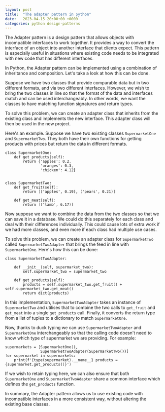 ```yaml
---
layout: post
title:  "The adapter pattern in python"
date:   2023-04-15 20:00:00 +0000
categories: python design-patterns
---
```


The Adapter pattern is a design pattern that allows objects with incompatible interfaces to work together. It provides a way to convert the interface of an object into another interface that clients expect. This pattern is especially useful in situations where existing code needs to be integrated with new code that has different interfaces.

In Python, the Adapter pattern can be implemented using a combination of inheritance and composition. Let's take a look at how this can be done.

Suppose we have two classes that provide comparable data but in two different formats, and via two different interfaces. However, we wish to bring the two classes in line so that the format of the data and interfaces match and can be used interchangeably. In other words, we want the classes to have matching function signatures and return types.

To solve this problem, we can create an adapter class that inherits from the existing class and implements the new interface. This adapter class will then be used in the new project.

Here's an example. Suppose we have two existing classes `SupermarketOne` and `SupermarketTwo`. They both have their own functions for getting products with prices but return the data in different formats.

```
class SupermarketOne:
    def get_products(self):
        return {'apples': 0.2,
                'oranges': 0.3,
                'chicken': 4.12}


class SupermarketTwo:
    def get_fruit(self):
        return [('apples', 0.19), ('pears', 0.21)]

    def get_meat(self):
        return [('lamb', 6.17)]
```

Now suppose we want to combine the data from the two classes so that we can save it in a database. We could do this separately for each class and deal with their differences individually. This could cause lots of extra work if we had more classes, and even more if each class had multiple use cases. 

To solve this problem, we can create an adapter class for `SupermarketTwo` called `SupermarketTwoAdapter` that brings the feed in line with `SupermarketOne`. Here's how this can be done:

```
class SupermarketTwoAdapter:

    def __init__(self, supermarket_two):
        self.supermarket_two = supermarket_two

    def get_products(self):
        products = self.supermarket_two.get_fruit() + self.supermarket_two.get_meat()
        return dict(products)
```

In this implementation, `SupermarketTwoAdapter` takes an instance of `SupermarketTwo` and utilises that to combine the two calls to `get_fruit` and `get_meat` into a single `get_products` call. Finally, it converts the return type from a list of tuples to a dictionary to match `SupermarketOne`.

Now, thanks to duck typing we can use `SupermarketTwoAdapter` and `SupermarketOne` interchangeably so that the calling code doesn't need to know which type of supermarket we are providing. For example:

```
supermarkets = [SupermarketOne(),
                SupermarketTwoAdapter(SupermarketTwo())]
for supermarket in supermarkets:
    print(f'{type(supermarket).__name__} products = {supermarket.get_products()}')
```

If we wish to retain typing here, we can also ensure that both `SupermarketOne` and `SupermarketTwoAdapter` share a common interface which defines the `get_products` function.

In summary, the Adapter pattern allows us to use existing code with incompatible interfaces in a more consistent way, without altering the existing base classes.